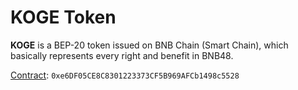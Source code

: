 # KOGE Token

**KOGE** is a BEP-20 token issued on BNB Chain (Smart Chain), which basically represents every right and benefit in BNB48.

[Contract](https://bscscan.com/token/0xe6df05ce8c8301223373cf5b969afcb1498c5528): `0xe6DF05CE8C8301223373CF5B969AFCb1498c5528`
